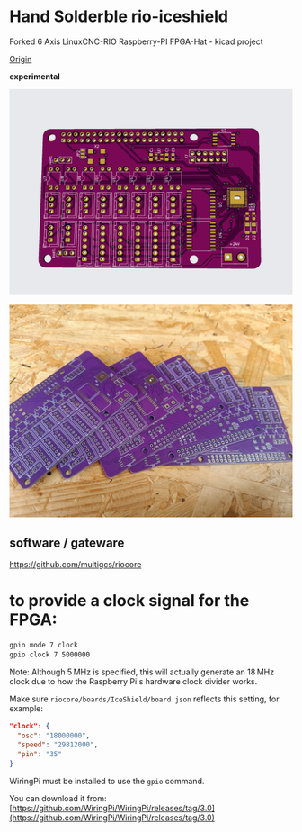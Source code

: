 # Hand Solderble rio-iceshield
Forked 6 Axis LinuxCNC-RIO Raspberry-PI FPGA-Hat - kicad project

[Origin](https://github.com/multigcs/rio-iceshield)

**experimental**

![rio-iceshield](./rio-iceshield.png)

![pcb](./pcb.png)

## software / gateware
https://github.com/multigcs/riocore



# to provide a clock signal for the FPGA:

```bash
gpio mode 7 clock
gpio clock 7 5000000
````

Note: Although 5 MHz is specified, this will actually generate an 18 MHz clock due to how the Raspberry Pi's hardware clock divider works.

Make sure `riocore/boards/IceShield/board.json` reflects this setting, for example:

```json
"clock": {
  "osc": "18000000",
  "speed": "29812000",
  "pin": "35"
}
```

WiringPi must be installed to use the `gpio` command.

You can download it from:
[https://github.com/WiringPi/WiringPi/releases/tag/3.0](https://github.com/WiringPi/WiringPi/releases/tag/3.0)
